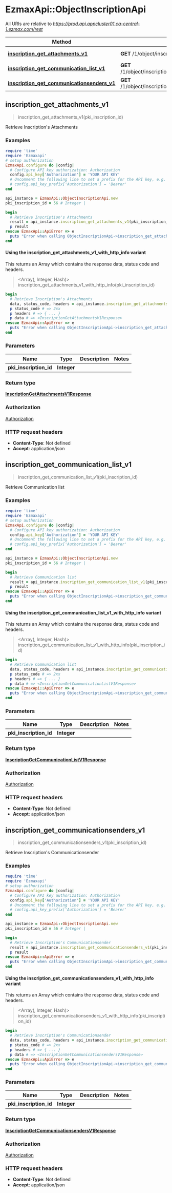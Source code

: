 # EzmaxApi::ObjectInscriptionApi

All URIs are relative to *https://prod.api.appcluster01.ca-central-1.ezmax.com/rest*

| Method | HTTP request | Description |
| ------ | ------------ | ----------- |
| [**inscription_get_attachments_v1**](ObjectInscriptionApi.md#inscription_get_attachments_v1) | **GET** /1/object/inscription/{pkiInscriptionID}/getAttachments | Retrieve Inscription&#39;s Attachments |
| [**inscription_get_communication_list_v1**](ObjectInscriptionApi.md#inscription_get_communication_list_v1) | **GET** /1/object/inscription/{pkiInscriptionID}/getCommunicationList | Retrieve Communication list |
| [**inscription_get_communicationsenders_v1**](ObjectInscriptionApi.md#inscription_get_communicationsenders_v1) | **GET** /1/object/inscription/{pkiInscriptionID}/getCommunicationsenders | Retrieve Inscription&#39;s Communicationsender |


## inscription_get_attachments_v1

> <InscriptionGetAttachmentsV1Response> inscription_get_attachments_v1(pki_inscription_id)

Retrieve Inscription's Attachments



### Examples

```ruby
require 'time'
require 'Ezmaxapi'
# setup authorization
EzmaxApi.configure do |config|
  # Configure API key authorization: Authorization
  config.api_key['Authorization'] = 'YOUR API KEY'
  # Uncomment the following line to set a prefix for the API key, e.g. 'Bearer' (defaults to nil)
  # config.api_key_prefix['Authorization'] = 'Bearer'
end

api_instance = EzmaxApi::ObjectInscriptionApi.new
pki_inscription_id = 56 # Integer | 

begin
  # Retrieve Inscription's Attachments
  result = api_instance.inscription_get_attachments_v1(pki_inscription_id)
  p result
rescue EzmaxApi::ApiError => e
  puts "Error when calling ObjectInscriptionApi->inscription_get_attachments_v1: #{e}"
end
```

#### Using the inscription_get_attachments_v1_with_http_info variant

This returns an Array which contains the response data, status code and headers.

> <Array(<InscriptionGetAttachmentsV1Response>, Integer, Hash)> inscription_get_attachments_v1_with_http_info(pki_inscription_id)

```ruby
begin
  # Retrieve Inscription's Attachments
  data, status_code, headers = api_instance.inscription_get_attachments_v1_with_http_info(pki_inscription_id)
  p status_code # => 2xx
  p headers # => { ... }
  p data # => <InscriptionGetAttachmentsV1Response>
rescue EzmaxApi::ApiError => e
  puts "Error when calling ObjectInscriptionApi->inscription_get_attachments_v1_with_http_info: #{e}"
end
```

### Parameters

| Name | Type | Description | Notes |
| ---- | ---- | ----------- | ----- |
| **pki_inscription_id** | **Integer** |  |  |

### Return type

[**InscriptionGetAttachmentsV1Response**](InscriptionGetAttachmentsV1Response.md)

### Authorization

[Authorization](../README.md#Authorization)

### HTTP request headers

- **Content-Type**: Not defined
- **Accept**: application/json


## inscription_get_communication_list_v1

> <InscriptionGetCommunicationListV1Response> inscription_get_communication_list_v1(pki_inscription_id)

Retrieve Communication list



### Examples

```ruby
require 'time'
require 'Ezmaxapi'
# setup authorization
EzmaxApi.configure do |config|
  # Configure API key authorization: Authorization
  config.api_key['Authorization'] = 'YOUR API KEY'
  # Uncomment the following line to set a prefix for the API key, e.g. 'Bearer' (defaults to nil)
  # config.api_key_prefix['Authorization'] = 'Bearer'
end

api_instance = EzmaxApi::ObjectInscriptionApi.new
pki_inscription_id = 56 # Integer | 

begin
  # Retrieve Communication list
  result = api_instance.inscription_get_communication_list_v1(pki_inscription_id)
  p result
rescue EzmaxApi::ApiError => e
  puts "Error when calling ObjectInscriptionApi->inscription_get_communication_list_v1: #{e}"
end
```

#### Using the inscription_get_communication_list_v1_with_http_info variant

This returns an Array which contains the response data, status code and headers.

> <Array(<InscriptionGetCommunicationListV1Response>, Integer, Hash)> inscription_get_communication_list_v1_with_http_info(pki_inscription_id)

```ruby
begin
  # Retrieve Communication list
  data, status_code, headers = api_instance.inscription_get_communication_list_v1_with_http_info(pki_inscription_id)
  p status_code # => 2xx
  p headers # => { ... }
  p data # => <InscriptionGetCommunicationListV1Response>
rescue EzmaxApi::ApiError => e
  puts "Error when calling ObjectInscriptionApi->inscription_get_communication_list_v1_with_http_info: #{e}"
end
```

### Parameters

| Name | Type | Description | Notes |
| ---- | ---- | ----------- | ----- |
| **pki_inscription_id** | **Integer** |  |  |

### Return type

[**InscriptionGetCommunicationListV1Response**](InscriptionGetCommunicationListV1Response.md)

### Authorization

[Authorization](../README.md#Authorization)

### HTTP request headers

- **Content-Type**: Not defined
- **Accept**: application/json


## inscription_get_communicationsenders_v1

> <InscriptionGetCommunicationsendersV1Response> inscription_get_communicationsenders_v1(pki_inscription_id)

Retrieve Inscription's Communicationsender



### Examples

```ruby
require 'time'
require 'Ezmaxapi'
# setup authorization
EzmaxApi.configure do |config|
  # Configure API key authorization: Authorization
  config.api_key['Authorization'] = 'YOUR API KEY'
  # Uncomment the following line to set a prefix for the API key, e.g. 'Bearer' (defaults to nil)
  # config.api_key_prefix['Authorization'] = 'Bearer'
end

api_instance = EzmaxApi::ObjectInscriptionApi.new
pki_inscription_id = 56 # Integer | 

begin
  # Retrieve Inscription's Communicationsender
  result = api_instance.inscription_get_communicationsenders_v1(pki_inscription_id)
  p result
rescue EzmaxApi::ApiError => e
  puts "Error when calling ObjectInscriptionApi->inscription_get_communicationsenders_v1: #{e}"
end
```

#### Using the inscription_get_communicationsenders_v1_with_http_info variant

This returns an Array which contains the response data, status code and headers.

> <Array(<InscriptionGetCommunicationsendersV1Response>, Integer, Hash)> inscription_get_communicationsenders_v1_with_http_info(pki_inscription_id)

```ruby
begin
  # Retrieve Inscription's Communicationsender
  data, status_code, headers = api_instance.inscription_get_communicationsenders_v1_with_http_info(pki_inscription_id)
  p status_code # => 2xx
  p headers # => { ... }
  p data # => <InscriptionGetCommunicationsendersV1Response>
rescue EzmaxApi::ApiError => e
  puts "Error when calling ObjectInscriptionApi->inscription_get_communicationsenders_v1_with_http_info: #{e}"
end
```

### Parameters

| Name | Type | Description | Notes |
| ---- | ---- | ----------- | ----- |
| **pki_inscription_id** | **Integer** |  |  |

### Return type

[**InscriptionGetCommunicationsendersV1Response**](InscriptionGetCommunicationsendersV1Response.md)

### Authorization

[Authorization](../README.md#Authorization)

### HTTP request headers

- **Content-Type**: Not defined
- **Accept**: application/json

